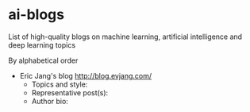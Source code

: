 # ai-blogs
List of high-quality blogs on machine learning, artificial intelligence and deep learning topics

By alphabetical order


- Eric Jang's blog http://blog.evjang.com/
  - Topics and style: 
  - Representative post(s):
  - Author bio:
  

